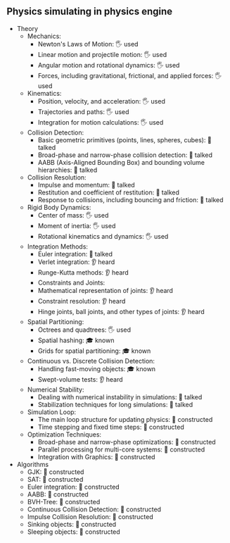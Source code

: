 ﻿## Physics simulating in physics engine

- Theory
  - Mechanics:
    - Newton's Laws of Motion: 🖐️ used
    - Linear motion and projectile motion: 🖐️ used
    - Angular motion and rotational dynamics: 🖐️ used
    - Forces, including gravitational, frictional, and applied forces: 🖐️ used
  - Kinematics:
    - Position, velocity, and acceleration: 🖐️ used
    - Trajectories and paths: 🖐️ used
    - Integration for motion calculations: 🖐️ used
  - Collision Detection:
    - Basic geometric primitives (points, lines, spheres, cubes): 📢 talked
    - Broad-phase and narrow-phase collision detection: 📢 talked
    - AABB (Axis-Aligned Bounding Box) and bounding volume hierarchies: 📢 talked
  - Collision Resolution:
    - Impulse and momentum: 📢 talked
    - Restitution and coefficient of restitution: 📢 talked
    - Response to collisions, including bouncing and friction: 📢 talked
  - Rigid Body Dynamics:
    - Center of mass: 🖐️ used
    - Moment of inertia: 🖐️ used
    - Rotational kinematics and dynamics: 🖐️ used
  - Integration Methods:
    - Euler integration: 📢 talked
    - Verlet integration: 👂 heard
    - Runge-Kutta methods: 👂 heard
    - Constraints and Joints:
    - Mathematical representation of joints: 👂 heard
    - Constraint resolution: 👂 heard
    - Hinge joints, ball joints, and other types of joints: 👂 heard
  - Spatial Partitioning:
    - Octrees and quadtrees: 🖐️ used
    - Spatial hashing: 🎓 known
    - Grids for spatial partitioning: 🎓 known
  - Continuous vs. Discrete Collision Detection:
    - Handling fast-moving objects: 🎓 known
    - Swept-volume tests: 👂 heard
  - Numerical Stability:
    - Dealing with numerical instability in simulations: 📢 talked
    - Stabilization techniques for long simulations: 📢 talked
  - Simulation Loop:
    - The main loop structure for updating physics: 🚀 constructed
    - Time stepping and fixed time steps: 🚀 constructed
  - Optimization Techniques:
    - Broad-phase and narrow-phase optimizations: 🚀 constructed
    - Parallel processing for multi-core systems: 🚀 constructed
    - Integration with Graphics: 🚀 constructed
- Algorithms
  - GJK: 🚀 constructed
  - SAT: 🚀 constructed
  - Euler integration: 🚀 constructed
  - AABB: 🚀 constructed
  - BVH-Tree: 🚀 constructed
  - Continuous Collision Detection: 🚀 constructed
  - Impulse Collision Resolution: 🚀 constructed
  - Sinking objects: 🚀 constructed
  - Sleeping objects: 🚀 constructed
